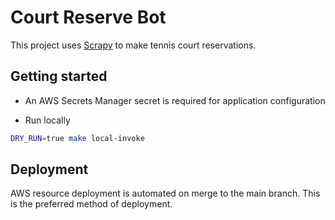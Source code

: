 # Court Reserve Bot
This project uses [Scrapy](https://docs.scrapy.org/en/latest/index.html) to make tennis court reservations.
## Getting started

- An AWS Secrets Manager secret is required for application configuration

- Run locally
```sh
DRY_RUN=true make local-invoke
```

## Deployment
AWS resource deployment is automated on merge to the main branch. This is the preferred method of deployment.
